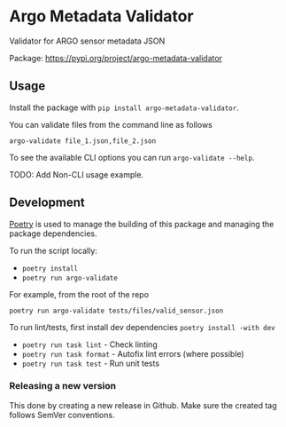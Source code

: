 # Argo Metadata Validator

Validator for ARGO sensor metadata JSON

Package: https://pypi.org/project/argo-metadata-validator

## Usage

Install the package with `pip install argo-metadata-validator`.

You can validate files from the command line as follows
```
argo-validate file_1.json,file_2.json
```

To see the available CLI options you can run `argo-validate --help`.

TODO: Add Non-CLI usage example.


## Development

[Poetry](https://python-poetry.org/) is used to manage the building of this package and managing the package dependencies.

To run the script locally:
- `poetry install`
- `poetry run argo-validate`

For example, from the root of the repo
```
poetry run argo-validate tests/files/valid_sensor.json
```

To run lint/tests, first install dev dependencies ``poetry install -with dev``

- ``poetry run task lint`` - Check linting
- ``poetry run task format`` - Autofix lint errors (where possible)
- ``poetry run task test`` - Run unit tests


### Releasing a new version

This done by creating a new release in Github. Make sure the created tag follows SemVer conventions.
